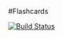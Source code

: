 #Flashcards

[![Build Status](https://travis-ci.org/delosiliana/flashcards.svg?branch=task7)](https://travis-ci.org/delosiliana/flashcards)
